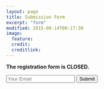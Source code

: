 ```yaml
---
layout: page
title: Submission Form
excerpt: "form"
modified: 2015-09-14T00:17:30
image:
  feature:
  credit:
  creditlink:
---
```


**The registration form is CLOSED.**

<form accept-charset="UTF-8" action="https://formkeep.com/f/ef4a33ae04c0" method="POST">
  <input type="hidden" name="utf8" value="✓">
  <input type="email" name="email" placeholder="Your Email">
  <button type="submit">Submit</button>
</form>
